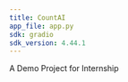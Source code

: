 ```yaml
---
title: CountAI
app_file: app.py
sdk: gradio
sdk_version: 4.44.1
---
```

A Demo Project for Internship
